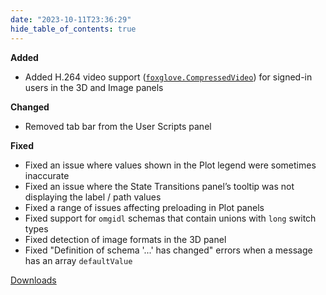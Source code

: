 ```yaml
---
date: "2023-10-11T23:36:29"
hide_table_of_contents: true
---
```

**Added**
- Added H.264 video support ([`foxglove.CompressedVideo`](https://docs.foxglove.dev/docs/visualization/message-schemas/compressed-video)) for signed-in users in the 3D and Image panels

**Changed**

- Removed tab bar from the User Scripts panel

**Fixed**

- Fixed an issue where values shown in the Plot legend were sometimes inaccurate
- Fixed an issue where the State Transitions panel’s tooltip was not displaying the label / path values
- Fixed a range of issues affecting preloading in Plot panels
- Fixed support for `omgidl` schemas that contain unions with `long` switch types
- Fixed detection of image formats in the 3D panel
- Fixed "Definition of schema '...' has changed" errors when a message has an array `defaultValue`
<!-- truncate -->
[Downloads](https://github.com/foxglove/studio/releases/tag/v1.73.0)
